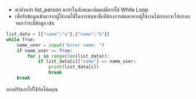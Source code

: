 - นำตัวแปร list_person มาทำในลักษณะเดิมแต่มีการใช้ While Loop 
- เพื่อรับข้อมูลเข้ามาจากผู้ใช้งานใช้ในการค้นหาชื่อที่ต้องการค้นหาหากผู้ใช้งานไม่กรอกจะให้กรอกจนกว่าจะมีข้อมูล เช่น

```py
list_data = [{"name":"a"},{"name":"b"}]
while True:
    name_user = input("Enter name: ")
    if name_user == True:
        for i in range(len(list_data)):
            if list_data[i]["name"] == name_user:
                print(list_data[i])
                break
    break
```

ลองปรับเอาไปใช้กับโค้ดคุณ
